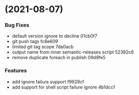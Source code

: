#  (2021-08-07)


### Bug Fixes

* default version ignore to decline 01cb0f7
* git push tags fc8e609
* limited git tag scope 7da0acb
* output name from inner semantic-releases script 52382c6
* remove duplicate foreach in publish 09d9fe5


### Features

* add ignore failure support f9929cf
* add support for shell script failure ignore 4b1dcc1



